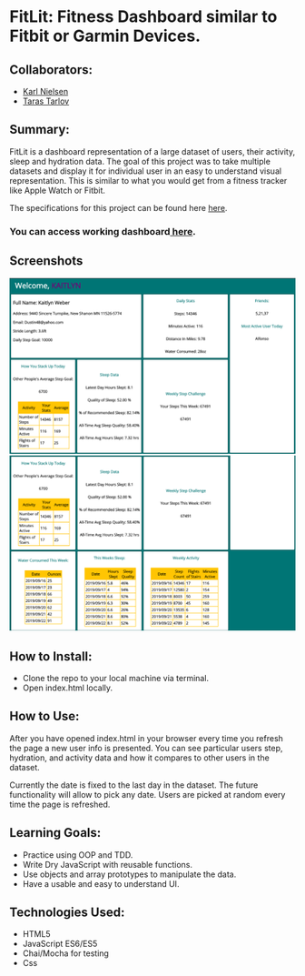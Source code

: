 # FitLit: Fitness Dashboard similar to Fitbit or Garmin Devices.

## Collaborators:
- [Karl Nielsen](https://github.com/Karlfunhouse)
- [Taras Tarlov](https://github.com/ttarlov)

## Summary:
FitLit is a dashboard representation of a large dataset of users, their activity, sleep and hydration data. The goal of this project was to take multiple datasets and display it for individual user in an easy to understand visual representation. This is similar to what you would get from a fitness tracker like Apple Watch or Fitbit.

The specifications for this project can be found here <a href="https://frontend.turing.io/projects/fitlit.html">here</a>.

### You can access working dashboard<a href="https://ttarlov.github.io/fitlit-paired-project/src/index.html"> here</a>.

## Screenshots

![](screenshots/fitlit_screenshot_0.png)
![](screenshots/fitlit_screenshot_1.png)


## How to Install:

- Clone the repo to your local machine via terminal.
- Open index.html locally.


## How to Use:
After you have opened index.html in your browser every time you refresh the page a new user info is presented. You can see particular users step, hydration, and activity data and how it compares to other users in the dataset.

Currently the date is fixed to the last day in the dataset. The future functionality will allow to pick any date. Users are picked at random every time the page is refreshed.

## Learning Goals:
- Practice using OOP and TDD.
- Write Dry JavaScript with reusable functions.
- Use objects and array prototypes to manipulate the data.
- Have a usable and easy to understand UI.


## Technologies Used:
- HTML5
- JavaScript ES6/ES5
- Chai/Mocha for testing
- Css
